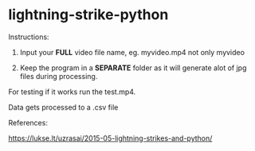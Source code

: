 # lightning-strike-python

Instructions:
1. Input your <b>FULL</b> video file name, eg. myvideo.mp4 not only myvideo

2. Keep the program in a <b>SEPARATE</b> folder as it will generate alot of jpg files during processing.

For testing if it works run the test.mp4.

Data gets processed to a .csv file

References: 

https://lukse.lt/uzrasai/2015-05-lightning-strikes-and-python/

